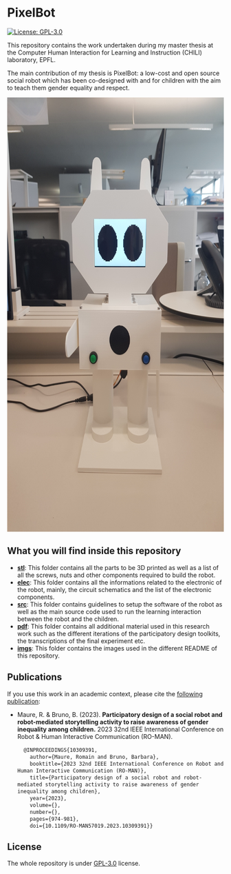 # PixelBot

[![License: GPL-3.0](https://img.shields.io/badge/license-GPLv3-blue)](https://www.gnu.org/licenses/gpl-3.0.en.html)

This repository contains the work undertaken during my master thesis at the Computer Human Interaction for Learning and Instruction (CHILI) laboratory, EPFL.

The main contribution of my thesis is PixelBot: a low-cost and open source social robot which has been co-designed with and for children with the aim to teach them gender equality and respect.

<img src="./imgs/robot_mechanical.jpg" width=756 height=1008>

## What you will find inside this repository

- **[stl](https://github.com/RomainMaure/PixelBot/tree/main/stl)**: This folder contains all the parts to be 3D printed as well as a list of all the screws, nuts and other components required to build the robot.
- **[elec](https://github.com/RomainMaure/PixelBot/tree/main/elec)**: This folder contains all the informations related to the electronic of the robot, mainly, the circuit schematics and the list of the electronic components.
- **[src](https://github.com/RomainMaure/PixelBot/tree/main/src)**: This folder contains guidelines to setup the software of the robot as well as the main source code used to run the learning interaction between the robot and the children.
- **[pdf](https://github.com/RomainMaure/PixelBot/tree/main/pdf)**: This folder contains all additional material used in this research work such as the different iterations of the participatory design toolkits, the transcriptions of the final experiment etc.
- **[imgs](https://github.com/RomainMaure/PixelBot/tree/main/imgs)**: This folder contains the images used in the different README of this repository.

## Publications

If you use this work in an academic context, please cite the [following publication](https://ieeexplore.ieee.org/document/10309391):

* Maure, R. & Bruno, B. (2023). **Participatory design of a social robot and robot-mediated storytelling activity to raise awareness of gender inequality among children.** 2023 32nd IEEE International Conference on Robot & Human Interactive Communication (RO-MAN).

        @INPROCEEDINGS{10309391,
          author={Maure, Romain and Bruno, Barbara},
          booktitle={2023 32nd IEEE International Conference on Robot and Human Interactive Communication (RO-MAN)}, 
          title={Participatory design of a social robot and robot-mediated storytelling activity to raise awareness of gender inequality among children}, 
          year={2023},
          volume={},
          number={},
          pages={974-981},
          doi={10.1109/RO-MAN57019.2023.10309391}}

## License

The whole repository is under [GPL-3.0](https://github.com/RomainMaure/PixelBot/blob/main/LICENSE) license.
